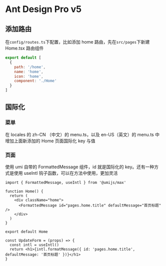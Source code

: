 # Ant Design Pro v5

## 添加路由

在`config/routes.ts`下配置，比如添加 home 路由，先在`src/pages`下新建 Home.tsx 路由组件

```js
export default [
  {
    path: '/home',
    name: 'home',
    icon: 'home',
    component: './Home'
  }
]
```

## 国际化

### 菜单

在 locales 的 zh-CN （中文）的 menu.ts，以及 en-US（英文）的 menu.ts 中增加上面新添加的 Home 页面国际化 key 与值

### 页面

使用 umi 自带的 FormattedMessage 组件，id 就是国际化的 key。还有一种方式是使用 useIntl 钩子函数，可以在方法中使用，更加灵活

```tsx
import { FormattedMessage, useIntl } from '@umijs/max'

function Home() {
  return (
    <div className="home">
      <FormattedMessage id="pages.home.title" defaultMessage="首页标题" />
    </div>
  )
}

export default Home

const UpdateForm = (props) => {
  const intl = useIntl()
  return <h1>{intl.formatMessage({ id: 'pages.home.title', defaultMessage: '首页标题' })}</h1>
}
```
